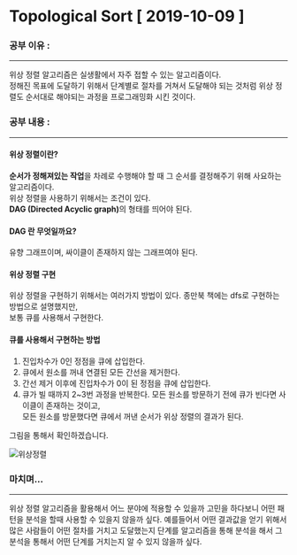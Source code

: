 # Topological Sort [ 2019-10-09 ]

### 공부 이유 : 
-------------------------
위상 정렬 알고리즘은 실생활에서 자주 접할 수 있는 알고리즘이다.<br>
정해진 목표에 도달하기 위해서 단계별로 절차를 거쳐서 도달해야 되는 것처럼 위상 정렬도 순서대로 해야되는 과정을 프로그래밍화 시킨 것이다.



### 공부 내용 :
-------------------------

#### 위상 정렬이란?
<strong>순서가 정해져있는 작업</strong>을 차례로 수행해야 할 때 그 순서를 결정해주기 위해 사요하는 알고리즘이다.<br>
위상 정렬을 사용하기 위해서는 조건이 있다.<br>
<strong>DAG (Directed Acyclic graph)</strong>의 형태를 띄어야 된다. <br>

#### DAG 란 무엇일까요?
유향 그래프이며, 싸이클이 존재하지 않는 그래프여야 된다.

#### 위상 정렬 구현
위상 정렬을 구현하기 위해서는 여러가지 방법이 있다. 종만북 책에는 dfs로 구현하는 방법으로 설명했지만,<br>
보통 큐를 사용해서 구현한다.

#### 큐를 사용해서 구현하는 방법
  1. 진입차수가 0인 정점을 큐에 삽입한다.
  2. 큐에서 원소를 꺼내 연결된 모든 간선을 제거한다.
  3. 간선 제거 이후에 진입차수가 0이 된 정점을 큐에 삽입한다.
  4. 큐가 빌 때까지 2~3번 과정을 반복한다. 모든 원소를 방문하기 전에 큐가 빈다면 사이클이 존재하는 것이고,<br>
  모든 원소를 방문했다면 큐에서 꺼낸 순서가 위상 정렬의 결과가 된다.
  

그림을 통해서 확인하겠습니다.

![위상정렬](https://user-images.githubusercontent.com/35329247/66450310-f9e26780-ea92-11e9-9bdf-fb003d341186.gif)






### 마치며...
-------------------------------
  위상 정렬 알고리즘을 활용해서 어느 분야에 적용할 수 있을까 고민을 하다보니
  어떤 패턴을 분석을 할때 사용할 수 있을지 않을까 싶다.
  예를들어서 어떤 결과값을 얻기 위해서 많은 사람들이 어떤 절차를 거치고 도달했는지 단계를 알고리즘을 통해 분석을 해서
  그 분석을 통해서 어떤 단계를 거치는지 알 수 있지 않을까 싶다.

